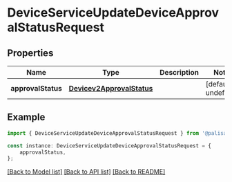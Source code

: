 # DeviceServiceUpdateDeviceApprovalStatusRequest


## Properties

Name | Type | Description | Notes
------------ | ------------- | ------------- | -------------
**approvalStatus** | [**Devicev2ApprovalStatus**](Devicev2ApprovalStatus.md) |  | [default to undefined]

## Example

```typescript
import { DeviceServiceUpdateDeviceApprovalStatusRequest } from '@palisade-inc/typescript-sdk';

const instance: DeviceServiceUpdateDeviceApprovalStatusRequest = {
    approvalStatus,
};
```

[[Back to Model list]](../README.md#documentation-for-models) [[Back to API list]](../README.md#documentation-for-api-endpoints) [[Back to README]](../README.md)
